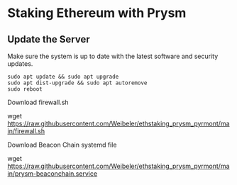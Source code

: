 Staking Ethereum with Prysm
===========================

Update the Server
-----------------

Make sure the system is up to date with the latest software and security updates.

```
sudo apt update && sudo apt upgrade
sudo apt dist-upgrade && sudo apt autoremove
sudo reboot
```

Download firewall.sh

wget https://raw.githubusercontent.com/Weibeler/ethstaking_prysm_pyrmont/main/firewall.sh

Download Beacon Chain systemd file

wget https://raw.githubusercontent.com/Weibeler/ethstaking_prysm_pyrmont/main/prysm-beaconchain.service
